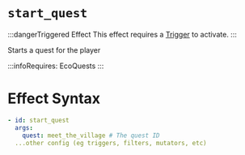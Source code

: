 # `start_quest`
:::dangerTriggered Effect
This effect requires a [Trigger](https://plugins.auxilor.io/effects/all-triggers) to activate.
:::

Starts a quest for the player

:::infoRequires:
EcoQuests
:::

# Effect Syntax

```yaml
- id: start_quest
  args:
    quest: meet_the_village # The quest ID
  ...other config (eg triggers, filters, mutators, etc)
```
